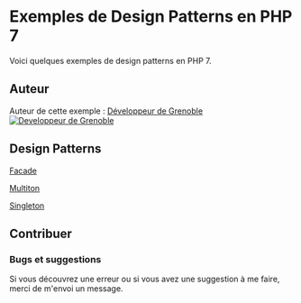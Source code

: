 # Exemples de Design Patterns en PHP 7

Voici quelques exemples de design patterns en PHP 7.




## Auteur

Auteur de cette exemple :
[Développeur de Grenoble](https://www.devandweb.fr)
[![Developpeur de Grenoble](https://www.devandweb.fr/medias/website/developpeur-web.png)](https://www.devandweb.fr)




## Design Patterns
[Facade](https://github.com/stephweb/design-patterns-php/tree/master/src/facade)

[Multiton](https://github.com/stephweb/design-patterns-php/tree/master/src/multiton)

[Singleton](https://github.com/stephweb/design-patterns-php/tree/master/src/singleton)




## Contribuer

### Bugs et suggestions

Si vous découvrez une erreur ou si vous avez une suggestion à me faire, merci de m'envoi un message.